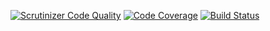 [![Scrutinizer Code Quality](https://scrutinizer-ci.com/g/SAM-IT/yii2-abac/badges/quality-score.png?b=master)](https://scrutinizer-ci.com/g/SAM-IT/yii2-abac/?branch=master)
[![Code Coverage](https://scrutinizer-ci.com/g/SAM-IT/yii2-abac/badges/coverage.png?b=master)](https://scrutinizer-ci.com/g/SAM-IT/yii2-abac/?branch=master)
[![Build Status](https://scrutinizer-ci.com/g/SAM-IT/yii2-abac/badges/build.png?b=master)](https://scrutinizer-ci.com/g/SAM-IT/yii2-abac/build-status/master)